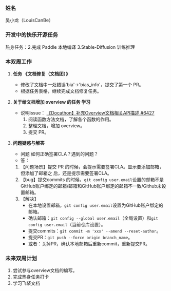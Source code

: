### 姓名

吴小龙（LouisCanBe）

### 开发中的快乐开源任务

热身任务：2.完成 Paddle 本地编译
3.Stable-Diffusion 训练推理

### 本双周工作

1. **任务 《文档修复（文档团）》**

   - 修改了文档中一处错误'bia'->'bias_info'，提交了第一个 PR。
   - 根据任务表格，继续完成文档修复任务。

2. **关于给文档增加 overview 的任务 学习**

   - 说明issue： [【Docathon】补充Overview文档相关API描述 #6427](https://github.com/PaddlePaddle/docs/issues/6427 '未来双周工作')
     1. 阅读函数方法文档，了解各个函数的作用。
     2. 整理文档，增加 overview。
     3. 提交 PR。

3. **问题疑惑与解答**

   - 问题 如何正确签署CLA？遇到的问题？
   - 答：
    1. 【问题场景】提交 PR 的时候，会提示需要签署CLA。显示要添加邮箱，但添加了邮箱之 后，还是提示需要签署CLA。
    2. 【bug】提交commits 的时候，`git config user.email`设置的邮箱不是GitHub账户绑定的邮箱/邮箱和GitHub账户绑定的邮箱不一致/Github未设置邮箱。
    3. 【解决】
        - 在本地设置邮箱，`git config user.email`设置为GitHub账户绑定的邮箱。
        - 确认邮箱：`git config --global user.email`（全局设置）和`git config user.email`（当前仓库设置）。
        - 提交commits：`git commit -m 'xxx' --amend --reset-author`。
        - 提交PR：`git push --force origin branch_name`。
        - 或者：关掉PR，确认本地邮箱后重新commit，重新提交PR。


### 未来双周计划

1. 尝试参与overview文档的编写。
2. 完成热身任务打卡
3. 学习飞桨文档
